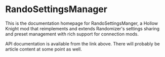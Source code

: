 # RandoSettingsManager

This is the documentation homepage for RandoSettingsManger, a Hollow Knight mod that reimplements and extends Randomizer's settings sharing and preset management with rich support for connection mods.

API documentation is available from the link above. There will probably be article content at some point as well.